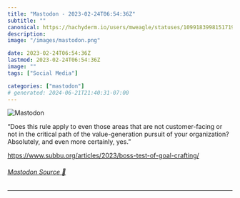 ```yaml
---
title: "Mastodon - 2023-02-24T06:54:36Z"
subtitle: ""
canonical: https://hachyderm.io/users/mweagle/statuses/109918399815171985
description:
image: "/images/mastodon.png"

date: 2023-02-24T06:54:36Z
lastmod: 2023-02-24T06:54:36Z
image: ""
tags: ["Social Media"]

categories: ["mastodon"]
# generated: 2024-06-21T21:40:31-07:00
---
```

![Mastodon](/images/mastodon.png)

<p>“Does this rule apply to even those areas that are not customer-facing or not in the critical path of the value-generation pursuit of your organization? Absolutely, and even more certainly, yes.”</p><p><a href="https://www.subbu.org/articles/2023/boss-test-of-goal-crafting/" target="_blank" rel="nofollow noopener noreferrer" translate="no"><span class="invisible">https://www.</span><span class="ellipsis">subbu.org/articles/2023/boss-t</span><span class="invisible">est-of-goal-crafting/</span></a></p>


###### [Mastodon Source 🐘](https://hachyderm.io/@mweagle/109918399815171985)

___
